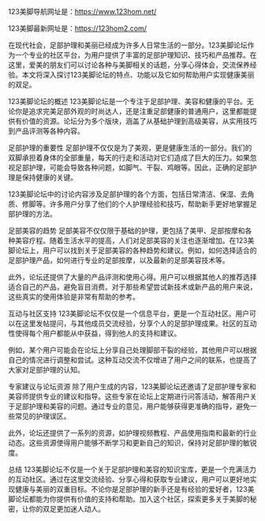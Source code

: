 
123美脚导航网址是：https://www.123hom.net/

123美脚最新网址是：https://123hom2.com/

在现代社会，足部护理和美丽已经成为许多人日常生活的一部分。123美脚论坛作为一个专业的社区平台，为用户提供了丰富的足部护理知识、技巧和产品推荐。在这里，爱美的朋友们可以讨论各种与美脚相关的话题，分享心得体会，交流保养经验。本文将深入探讨123美脚论坛的特点、功能以及它如何帮助用户实现健康美丽的双足。

123美脚论坛的概述
123美脚论坛是一个专注于足部护理、美容和健康的平台。无论你是追求完美足部外观的时尚达人，还是注重足部健康的普通用户，这里都能提供有价值的资源。论坛分为多个版块，涵盖了从基础护理到高级美容，从实用技巧到产品评测等各种内容。

足部护理的重要性
足部护理不仅仅是为了美观，更是健康生活的一部分。我们的双脚承担着身体的全部重量，每天的行走和活动对它们造成了巨大的压力。如果忽视足部护理，可能会导致各种问题，如脚气、干裂、鸡眼等。因此，正确的足部护理是保持健康的关键。

123美脚论坛中的讨论内容涉及足部护理的各个方面，包括日常清洁、保湿、去角质、修脚等。许多用户分享了他们的个人护理经验和技巧，帮助新手更好地掌握足部护理的方法。

足部美容的趋势
足部美容不仅仅限于基础的护理，更包括了美甲、足部按摩和各种美容疗程。随着生活水平的提高，人们对足部美容的关注也逐渐增加。在123美脚论坛上，用户可以找到关于足部美容的各种趋势和建议。例如，如何选择适合的足部护理产品，如何进行专业的足部按摩，以及最新的足部美容技术等。

此外，论坛还提供了大量的产品评测和使用心得。用户可以根据其他人的推荐选择适合自己的产品，避免盲目消费。对于那些希望尝试新技术或新产品的用户来说，这些真实的使用体验是非常有帮助的参考。

互动与社区支持
123美脚论坛不仅仅是一个信息平台，更是一个互动社区。用户可以在这里发帖提问，与其他成员交流经验，分享个人的足部护理成果。社区的互动性使得每个用户都能从中获益，得到他人的支持和建议。

例如，某个用户可能会在论坛上分享自己处理脚部干裂的经验，其他用户可以根据自己的情况进行调整和尝试。这种互动交流不仅增进了用户之间的联系，也提高了大家对足部护理的认知。

专家建议与论坛资源
除了用户生成的内容，123美脚论坛还邀请了足部护理专家和美容师提供专业的建议和指导。这些专家在论坛上定期进行问答活动，解答用户关于足部护理和美容的问题。通过专业的意见，用户能够获得更准确的指导，避免一些常见的护理误区。

此外，论坛还提供了一系列的资源，如护理视频教程、产品使用指南和最新的行业动态。这些资源使得用户能够不断学习和更新自己的知识，保持对足部护理的敏锐度。

总结
123美脚论坛不仅是一个关于足部护理和美容的知识宝库，更是一个充满活力的互动社区。通过在这里交流经验、分享心得和获取专业建议，用户可以更好地实现健康与美丽的双重目标。不论你是足部护理的新手还是有经验的爱好者，123美脚论坛都能为你提供有价值的支持和帮助。加入这个社区，探索更多关于美脚的秘密，让你的双足更加迷人动人。
